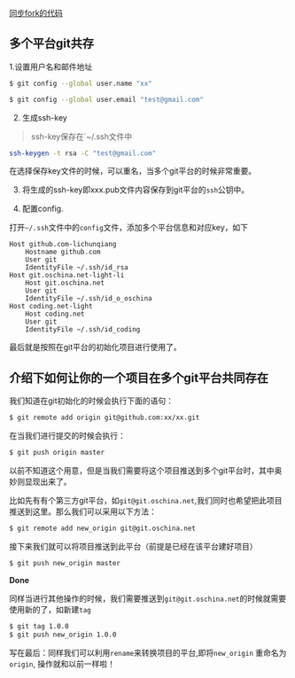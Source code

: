 [同步fork的代码](https://help.github.com/articles/syncing-a-fork)


## 多个平台git共存

1.设置用户名和邮件地址

```sh
$ git config --global user.name "xx"

$ git config --global user.email "test@gmail.com"
```

2. 生成ssh-key

> ssh-key保存在`~/.ssh文件中

```sh
ssh-keygen -t rsa -C "test@gmail.com"
```
在选择保存key文件的时候，可以重名，当多个git平台的时候非常重要。

3. 将生成的ssh-key即xxx.pub文件内容保存到git平台的`ssh`公钥中。

4. 配置config.
 
打开`~/.ssh`文件中的`config`文件，添加多个平台信息和对应key，如下

```
Host github.com-lichunqiang
    Hostname github.com
    User git
    IdentityFile ~/.ssh/id_rsa
Host git.oschina.net-light-li
    Host git.oschina.net
    User git
    IdentityFile ~/.ssh/id_o_oschina
Host coding.net-light
    Host coding.net
    User git
    IdentityFile ~/.ssh/id_coding
```

最后就是按照在git平台的初始化项目进行使用了。

## 介绍下如何让你的一个项目在多个git平台共同存在

我们知道在git初始化的时候会执行下面的语句：
```sh
$ git remote add origin git@github.com:xx/xx.git
```
在当我们进行提交的时候会执行：
```sh
$ git push origin master
```

以前不知道这个用意，但是当我们需要将这个项目推送到多个git平台时，其中奥妙则显现出来了。

比如先有有个第三方git平台，如`git@git.oschina.net`,我们同时也希望把此项目推送到这里。那么我们可以采用以下方法：
```sh
$ git remote add new_origin git@git.oschina.net
```
接下来我们就可以将项目推送到此平台（前提是已经在该平台建好项目）
```sh
$ git push new_origin master
```
__Done__

同样当进行其他操作的时候，我们需要推送到`git@git.oschina.net`的时候就需要使用新的了，如新建`tag`

```sh
$ git tag 1.0.0
$ git push new_origin 1.0.0
```
写在最后：同样我们可以利用`rename`来转换项目的平台,即将`new_origin` 重命名为 `origin`, 操作就和以前一样啦！
